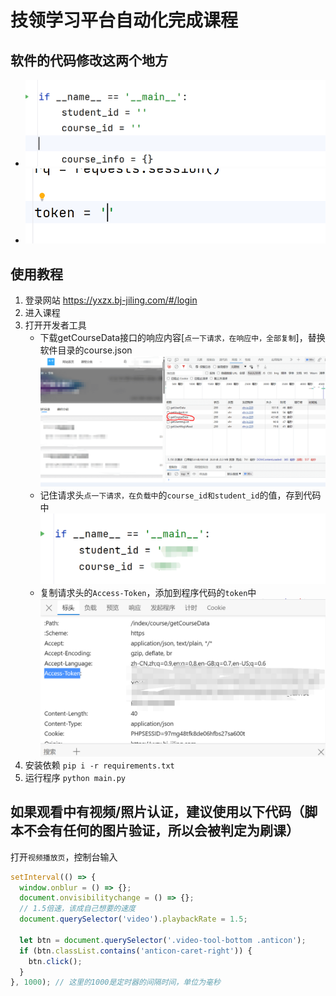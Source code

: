 # 技领学习平台自动化完成课程
## 软件的代码修改这两个地方
- ![img](./img/4.png)
- ![img](./img/5.png) 
## 使用教程
1. 登录网站 https://yxzx.bj-jiling.com/#/login
2. 进入课程
3. 打开开发者工具
   - 下载getCourseData接口的响应内容[`点一下请求，在响应中，全部复制`]，替换软件目录的course.json ![img](./img/1.png)
   - 记住请求头`点一下请求，在负载中`的`course_id和student_id`的值，存到代码中  ![img](./img/2.png) 
   - 复制请求头的`Access-Token`，添加到程序代码的`token`中 ![img](./img/3.png) 
4. 安装依赖 `pip i -r requirements.txt`
5. 运行程序 `python main.py`
## 如果观看中有视频/照片认证，建议使用以下代码（脚本不会有任何的图片验证，所以会被判定为刷课）
打开`视频播放页`，控制台输入
```js
setInterval(() => {
  window.onblur = () => {};
  document.onvisibilitychange = () => {};
  // 1.5倍速，该成自己想要的速度
  document.querySelector('video').playbackRate = 1.5;

  let btn = document.querySelector('.video-tool-bottom .anticon');
  if (btn.classList.contains('anticon-caret-right')) {
    btn.click();
  }
}, 1000); // 这里的1000是定时器的间隔时间，单位为毫秒
```

